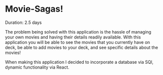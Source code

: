 # Movie-Sagas!

Duration: 2.5 days

The problem being solved with this application is the hassle of managing your own movies and having their details readily available. With this application you will be able to see the movies that you currently have on deck, be able to add movies to your deck, and see specific details about the movies! 

When making this application I decided to incorporate a database via SQl, dynamic functionality via React.
